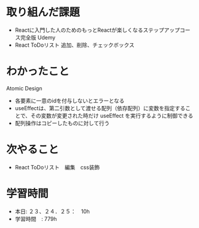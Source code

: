 # 取り組んだ課題
- Reactに入門した人のためのもっとReactが楽しくなるステップアップコース完全版 Udemy
- React ToDoリスト 追加、削除、チェックボックス
# わかったこと
Atomic Design
- 各要素に一意のidを付与しないとエラーとなる
- useEffectは、第二引数として渡せる配列（依存配列）に変数を指定することで、その変数が変更された時だけ useEffect を実行するように制御できる
- 配列操作はコピーしたものに対して行う
# 次やること
- React ToDoリスト　編集　css装飾
# 学習時間
- 本日: ２３、２４．２５：　10h
- 学習時間　: 779h
